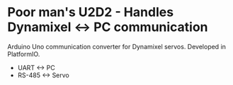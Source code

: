# Poor man's U2D2 - Handles Dynamixel <-> PC communication

Arduino Uno communication converter for Dynamixel servos.
Developed in PlatformIO.

* UART <-> PC
* RS-485 <-> Servo

